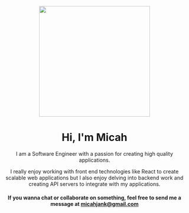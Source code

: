 <div>
  <div align="center">
  <img width="300px" src=https://i.ibb.co/dPtXdHj/micah.png" >
  <h1>Hi, I'm Micah</h1>
  <p>I am a Software Engineer with a passion for creating high quality applications.</p>
  <p>I really enjoy working with front end technologies like React to create scalable web applications but I also enjoy delving into backend work and creating API servers to integrate with my applications.</p>
  <h4>If you wanna chat or collaborate on something, feel free to send me a message at <a href="mailto:micahjank@gmail.com">micahjank@gmail.com</a></h4>
  </div>
</div>
<!--
**MicahJank/MicahJank** is a ✨ _special_ ✨ repository because its `README.md` (this file) appears on your GitHub profile.

Here are some ideas to get you started:

- 🔭 I’m currently working on ...
- 🌱 I’m currently learning ...
- 👯 I’m looking to collaborate on ...
- 🤔 I’m looking for help with ...
- 💬 Ask me about ...
- 📫 How to reach me: ...
- 😄 Pronouns: ...
- ⚡ Fun fact: ...
-->
